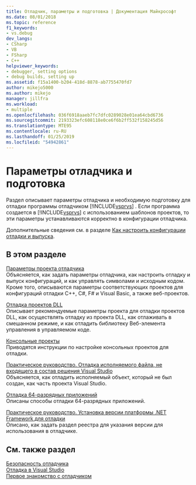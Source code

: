 ```yaml
---
title: Отладчик, параметры и подготовка | Документация Майкрософт
ms.date: 08/01/2018
ms.topic: reference
f1_keywords:
- vs.debug
dev_langs:
- CSharp
- VB
- FSharp
- C++
helpviewer_keywords:
- debugger, setting options
- debug builds, setting up
ms.assetid: f15a1400-b204-418d-8878-ab7755470fd7
author: mikejo5000
ms.author: mikejo
manager: jillfra
ms.workload:
- multiple
ms.openlocfilehash: 036f6918aaeb7fc7dfc0289028e01ea64cbd6736
ms.sourcegitcommit: 2193323efc608118e0ce6f6b2ff532f158245d56
ms.translationtype: MTE95
ms.contentlocale: ru-RU
ms.lasthandoff: 01/25/2019
ms.locfileid: "54942861"
---
```

# <a name="debugger-settings-and-preparation"></a>Параметры отладчика и подготовка
Раздел описывает параметры отладчика и необходимую подготовку для отладки программы отладчиком [!INCLUDE[vsprvs](../code-quality/includes/vsprvs_md.md)] . Если программа создается в [!INCLUDE[vsprvs](../code-quality/includes/vsprvs_md.md)] с использованием шаблонов проектов, то эти параметры устанавливаются корректно в конфигурации отладчика.  
  
 Дополнительные сведения см. в разделе [Как настроить конфигурации отладки и выпуска](../debugger/how-to-set-debug-and-release-configurations.md).  
  
## <a name="in-this-section"></a>В этом разделе  
 [Параметры проекта отладчика](../debugger/debugger-project-settings.md)  
 Объясняется, как задать параметры отладчика, как настроить отладку и выпуск конфигураций, и как управлять символами и исходным кодом. Кроме того, описываются параметры соответствующих проектов для конфигураций отладки C++, C#, F# и Visual Basic, а также веб-проектов.  
  
 [Отладка проектов DLL](../debugger/debugging-dll-projects.md)  
 Описывает рекомендуемые параметры проекта для отладки проектов DLL, как осуществлять отладку из проекта DLL, как отлаживать в смешанном режиме, и как отладить библиотеку Веб-элемента управления в управляемом коде.  
  
 [Консольные проекты](../debugger/debugging-preparation-console-projects.md)  
 Приводятся инструкции по настройке консольных проектов для отладки.   
  
 [Практическое руководство. Отладка исполняемого файла, не входящего в состав решения Visual Studio](../debugger/how-to-debug-an-executable-not-part-of-a-visual-studio-solution.md)  
 Объясняется, как отладить исполняемый объект, который не был создан, как часть проекта Visual Studio.  
  
 [Отладка 64-разрядных приложений](../debugger/debug-64-bit-applications.md)  
 Описаны способы отладки 64-разрядных приложений.  
  
 [Практическое руководство. Установка версии платформы .NET Framework для отладки](../debugger/how-to-specify-a-dotnet-framework-version-for-debugging.md)  
 Описано, как задать раздел реестра для указания версии для использования в отладчике.  
  
## <a name="see-also"></a>См. также раздел  
 [Безопасность отладчика](../debugger/debugger-security.md)  
 [Отладка в Visual Studio](../debugger/index.md)  
 [Первое знакомство с отладчиком](../debugger/debugger-feature-tour.md)
